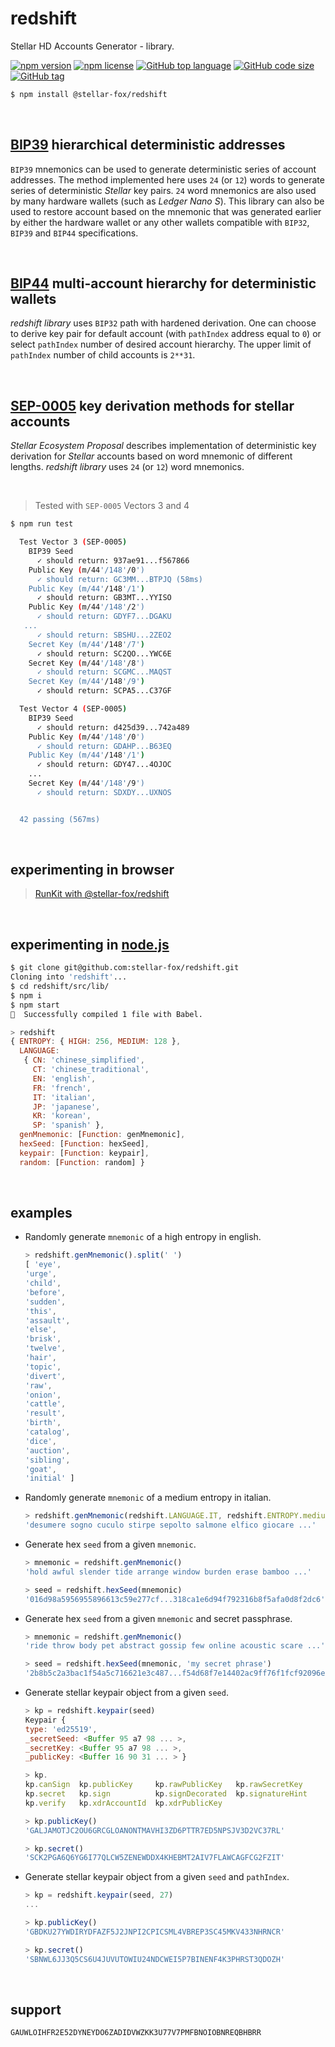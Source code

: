 # redshift

Stellar HD Accounts Generator - library.

[![npm version](https://img.shields.io/npm/v/@stellar-fox/redshift.svg)](https://www.npmjs.com/package/@stellar-fox/redshift)
[![npm license](https://img.shields.io/npm/l/@stellar-fox/redshift.svg)](https://www.npmjs.com/package/@stellar-fox/redshift)
[![GitHub top language](https://img.shields.io/github/languages/top/stellar-fox/redshift.svg)](https://github.com/stellar-fox/redshift)
[![GitHub code size](https://img.shields.io/github/languages/code-size/stellar-fox/redshift.svg)](https://github.com/stellar-fox/redshift)
[![GitHub tag](https://img.shields.io/github/tag/stellar-fox/redshift.svg)](https://github.com/stellar-fox/redshift)

```bash
$ npm install @stellar-fox/redshift
```

<br />




## [BIP39](https://github.com/bitcoin/bips/blob/master/bip-0039.mediawiki) hierarchical deterministic addresses

`BIP39` mnemonics can be used to generate deterministic series of account
addresses. The method implemented here uses `24` (or `12`) words to generate
series of deterministic _Stellar_ key pairs. `24` word mnemonics are also used
by many hardware wallets (such as _Ledger Nano S_). This library can also be
used to restore account based on the mnemonic that was generated earlier
by either the hardware wallet or any other wallets compatible with `BIP32`,
`BIP39` and `BIP44` specifications.

<br />




## [BIP44](https://github.com/bitcoin/bips/blob/master/bip-0044.mediawiki) multi-account hierarchy for deterministic wallets

_redshift library_ uses `BIP32` path with hardened derivation. One can choose
to derive key pair for default account (with `pathIndex` address equal to `0`)
or select `pathIndex` number of desired account hierarchy. The upper limit of
`pathIndex` number of child accounts is `2**31`.

<br />




## [SEP-0005](https://github.com/stellar/stellar-protocol/blob/master/ecosystem/sep-0005.md) key derivation methods for stellar accounts

_Stellar Ecosystem Proposal_ describes implementation of deterministic key
derivation for _Stellar_ accounts based on word mnemonic of different lengths.
_redshift library_ uses `24` (or `12`) word mnemonics.

<br />




> Tested with `SEP-0005` Vectors 3 and 4

```bash
$ npm run test

  Test Vector 3 (SEP-0005)
    BIP39 Seed
      ✓ should return: 937ae91...f567866
    Public Key (m/44'/148'/0')
      ✓ should return: GC3MM...BTPJQ (58ms)
    Public Key (m/44'/148'/1')
      ✓ should return: GB3MT...YYISO
    Public Key (m/44'/148'/2')
      ✓ should return: GDYF7...DGAKU
   ...
      ✓ should return: SBSHU...2ZEO2
    Secret Key (m/44'/148'/7')
      ✓ should return: SC2QO...YWC6E
    Secret Key (m/44'/148'/8')
      ✓ should return: SCGMC...MAQST
    Secret Key (m/44'/148'/9')
      ✓ should return: SCPA5...C37GF

  Test Vector 4 (SEP-0005)
    BIP39 Seed
      ✓ should return: d425d39...742a489
    Public Key (m/44'/148'/0')
      ✓ should return: GDAHP...B63EQ
    Public Key (m/44'/148'/1')
      ✓ should return: GDY47...4OJOC
    ...
    Secret Key (m/44'/148'/9')
      ✓ should return: SDXDY...UXNOS


  42 passing (567ms)
```

<br />




## experimenting in browser

> [RunKit with @stellar-fox/redshift](https://npm.runkit.com/@stellar-fox/redshift)

<br />




## experimenting in [node.js](https://nodejs.org/)

```bash
$ git clone git@github.com:stellar-fox/redshift.git
Cloning into 'redshift'...
$ cd redshift/src/lib/
$ npm i
$ npm start
🎉  Successfully compiled 1 file with Babel.
```

```javascript
> redshift
{ ENTROPY: { HIGH: 256, MEDIUM: 128 },
  LANGUAGE:
   { CN: 'chinese_simplified',
     CT: 'chinese_traditional',
     EN: 'english',
     FR: 'french',
     IT: 'italian',
     JP: 'japanese',
     KR: 'korean',
     SP: 'spanish' },
  genMnemonic: [Function: genMnemonic],
  hexSeed: [Function: hexSeed],
  keypair: [Function: keypair],
  random: [Function: random] }
```

<br />




## examples

* Randomly generate `mnemonic` of a high entropy in english.

    ```javascript
    > redshift.genMnemonic().split(' ')
    [ 'eye',
    'urge',
    'child',
    'before',
    'sudden',
    'this',
    'assault',
    'else',
    'brisk',
    'twelve',
    'hair',
    'topic',
    'divert',
    'raw',
    'onion',
    'cattle',
    'result',
    'birth',
    'catalog',
    'dice',
    'auction',
    'sibling',
    'goat',
    'initial' ]
    ```


* Randomly generate `mnemonic` of a medium entropy in italian.

    ```javascript
    > redshift.genMnemonic(redshift.LANGUAGE.IT, redshift.ENTROPY.medium)
    'desumere sogno cuculo stirpe sepolto salmone elfico giocare ...'
    ```


* Generate hex `seed` from a given `mnemonic`.

    ```javascript
    > mnemonic = redshift.genMnemonic()
    'hold awful slender tide arrange window burden erase bamboo ...'

    > seed = redshift.hexSeed(mnemonic)
    '016d98a5956955896613c59e277cf...318ca1e6d94f792316b8f5afa0d8f2dc6'
    ```


* Generate hex `seed` from a given `mnemonic` and secret passphrase.

    ```javascript
    > mnemonic = redshift.genMnemonic()
    'ride throw body pet abstract gossip few online acoustic scare ...'

    > seed = redshift.hexSeed(mnemonic, 'my secret phrase')
    '2b8b5c2a3bac1f54a5c716621e3c487...f54d68f7e14402ac9ff76f1fcf92096e'
    ```


* Generate stellar keypair object from a given `seed`.

    ```javascript
    > kp = redshift.keypair(seed)
    Keypair {
    type: 'ed25519',
    _secretSeed: <Buffer 95 a7 98 ... >,
    _secretKey: <Buffer 95 a7 98 ... >,
    _publicKey: <Buffer 16 90 31 ... > }

    > kp.
    kp.canSign  kp.publicKey     kp.rawPublicKey   kp.rawSecretKey
    kp.secret   kp.sign          kp.signDecorated  kp.signatureHint
    kp.verify   kp.xdrAccountId  kp.xdrPublicKey

    > kp.publicKey()
    'GALJAMOTJC2OU6GRCGLOANONTMAVHI3ZD6PTTR7ED5NPSJV3D2VC37RL'

    > kp.secret()
    'SCK2PGA6Q6YG6I77QLCW5ZENEWDDX4KHEBMT2AIV7FLAWCAGFCG2FZIT'
    ```


* Generate stellar keypair object from a given `seed` and `pathIndex`.

    ```javascript
    > kp = redshift.keypair(seed, 27)
    ...

    > kp.publicKey()
    'GBDKU27YWDIRYDFAZF5J2JNPI2CPICSML4VBREP3SC45MKV433NHRNCR'

    > kp.secret()
    'SBNWL6JJ3Q5CS6U4JUVUTOWIU24NDCWEI5P7BINENF4K3PHRST3QDOZH'
    ```

<br />




## support

    GAUWLOIHFR2E52DYNEYDO6ZADIDVWZKK3U77V7PMFBNOIOBNREQBHBRR
